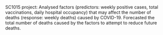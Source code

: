 SC1015 project: Analysed factors (predictors: weekly positive cases, total vaccinations, daily hospital occupancy) that may affect the number of deaths (response: weekly deaths) caused by COVID-19. Forecasted the total number of deaths caused by the factors to attempt to reduce future deaths. 
